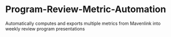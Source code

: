 # Program-Review-Metric-Automation
Automatically computes and exports multiple metrics from Mavenlink into weekly review program presentations 

